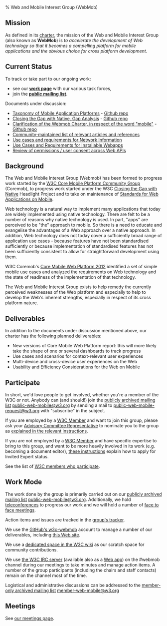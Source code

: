 % Web and Mobile Interest Group (WebMob)

Mission
-------

As defined in its
[charter](http://www.w3.org/2013/07/webmobile-ig-charter.html), the
mission of the Web and Mobile Interest Group (also known as **WebMob**) is *to accelerate the
development of Web technology so that it becomes a compelling platform
for mobile applications and the obvious choice for cross platform
development*.

Current Status
--------------

To track or take part to our ongoing work:
* see our **[work page](http://www.w3.org/wiki/Mobile/Work)** with our various task forces,
*  join the **[public mailing list](http://lists.w3.org/Archives/Public/public-web-mobile/)**.

Documents under discussion:

- [Taxonomy of Mobile Application Platforms](http://w3c-webmob.github.io/apps-taxonomy/taxonomy.html) - [Github repo](https://github.com/w3c-webmob/apps-taxonomy)
- [Closing the Gap with Native, Gap Analysis](http://w3c-webmob.github.io/gap-analysis/) - [Github repo](https://github.com/w3c-webmob/gap-analysis)
- [Clarification of the Webmob Charter, in respect of the word "mobile"](http://w3c-webmob.github.io/w3c-webmob-what-is-mobile/note.html) - [Github repo](https://github.com/w3c-webmob/w3c-webmob-what-is-mobile/)
- [Community-maintained list of relevant articles and references](http://www.w3.org/wiki/Mobile/articles)
- [Use cases and requirements for Network Information](https://github.com/w3c-webmob/netinfo)
- [Use Cases and Requirements for Installable Webapps](https://github.com/w3c-webmob/installable-webapps)
- [Review of permissions / user consent across Web APIs](https://github.com/dontcallmedom/web-permissions-req)

Background
----------

The Web and Mobile Interest Group (Webmob) has been formed to progress work started by the
[W3C Core Mobile Platform Community Group](http://www.w3.org/community/coremob/) (Coremob), to progress work
started under the W3C [Closing the Gap with Native](http://www.w3.org/wiki/Closing_the_gap_with_native) Headlight Project
and to take on maintenance of  [Standards for Web Applications on Mobile](http://www.w3.org/2012/05/mobile-web-app-state/).

Web technology is a natural way to implement many applications that
today are widely implemented using native technology. There are felt to be a number of reasons why native technology is used. In part,
"apps" are perceived to be "the" approach to mobile. So there is
a need to educate and evangelise the advantages of a Web approach over a native approach. In addition, Web technology
does not today cover a sufficiently broad range of application use cases - because features have not been
standardised sufficiently or because implementation of standardised features has not been sufficiently consistent
to allow for straightforward development using them.

W3C Coremob's [Core Mobile Web Platform 2012](http://coremob.github.io/coremob-2012/FR-coremob-20130131.html) identified
a set of simple mobile use cases and analyzed the requirements on Web technology and the state of readiness of the
implementation of that technology.

The Web and Mobile Interest Group exists to help remedy the currently perceived weaknesses of the Web platform and
especially to help to develop the Web's inherent strengths, especially in respect of its cross platform nature.

Deliverables
------------

In addition to the documents under discussion mentioned above, our charter has the following planned deliverables:

-   New versions of Core Mobile Web Platform report: this will more likely take the shape of one or several dashboards to track progress
-   Use cases and scenarios for context-relevant user experiences
-   Multi-device and cross-device user experiences on the Web
-   Usability and Efficiency Considerations for the Web on Mobile

Participate<a id="participate"></a>
-----------

In short, we'd love people to get involved, whether you're a member of the W3C or not.
Anybody can (and should!) join the [publicly archived
mailing list](http://lists.w3.org/Archives/Public/public-web-mobile/)
<public-web-mobile@w3.org> by sending a mail to <public-web-mobile-request@w3.org> with "subscribe" in the subject. 

If you are employed by a [W3C
Member](http://www.w3.org/Consortium/Member/List) and want to join this
group, please ask your [Advisory Committee
Representative](http://www.w3.org/Member/ACList) to nominate you to the
group as [explained in the relevant
instructions](http://www.w3.org/2004/01/pp-impl/65406/instructions).

If you are not employed by a [W3C
Member](http://www.w3.org/Consortium/Member/List) and have specific
expertise to bring to this group, and want to be more heavily involved in its work (e.g. becoming a document editor), [these
instructions](http://www.w3.org/2004/01/pp-impl/65406/instructions)
explain how to apply for Invited Expert status.

See the list of [W3C members who participate](http://www.w3.org/2000/09/dbwg/details?group=65406&public=1).

Work Mode
---------

The work done by the group is primarily carried out on our [publicly archived
mailing list](http://lists.w3.org/Archives/Public/public-web-mobile/)
<public-web-mobile@w3.org>. Additionally, we hold [teleconferences](#teleconferences) to progress our work and we will hold a number of [face to face meetings](#f2fmeetings).

Action items and issues are tracked in the [group's tracker](http://www.w3.org/Mobile/IG/track/).

We use the [GitHub's w3c-webmob](https://github.com/w3c-webmob) account to manage a number of our deliverables, including [this Web site](https://github.com/w3c-webmob/w3c-webmob-website).

We use a [dedicated space in the W3C wiki](http://www.w3.org/wiki/Mobile/) as our scratch space for community contributions.

We use [the W3C IRC server](http://www.w3.org/Project/IRC/) (available also as a [Web app](http://irc.w3.org/)) on the \#webmob channel during our meetings to take minutes and manage action items. A number of the group participants (including the chairs and staff contacts) remain on the channel most of the time.

Logistical and administrative discussions can be addressed to the
[member-only archived mailing
list](http://lists.w3.org/Archives/Member/member-web-mobile/)
<member-web-mobile@w3.org>


Meetings<a id="meetings"></a>
--------
See [our meetings page](http://www.w3.org/wiki/Mobile/Meetings).
